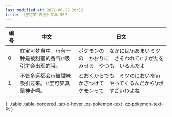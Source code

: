 ```yaml
---
last_modified_at: 2021-06-22 20:12
title: 《宝可梦 白金》文本 567
---
```

| 编号 | 中文 | 日文 |
| ---- | ---- | ---- |
| 0 | 在宝可梦当中，\n有一种是被甜蜜的香气\r吸引才会出现的哦。 | ポケモンの　なかには\nあまいミツの　かおりに　さそわれて\rすがたを　みせる　やつも　いるんだよ |
| 1 | 不管多远都会\n被甜味吸引过来。\r宝可梦真是神奇啊。 | とおくからでも　ミツのにおいを\nかぎつけて　やってくるんだから\rポケモンって　すごいわよね |
{: .table .table-bordered .table-hover .xz-pokemon-text .xz-pokemon-text-Pt }